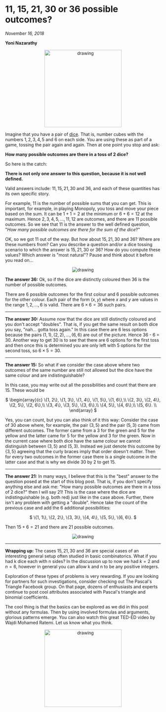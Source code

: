 # 11, 15, 21, 30 or 36 possible outcomes?

*November 16, 2018*

**Yoni Nazarathy**

<center>
 <img class = "blog-inline-image" src="https://es-app.com/assets/44dice.jpg" alt="drawing" width="250px"/>
</center> 

Imagine that you have a pair of [dice](https://epsilonstream.com/topic/dice). That is, number cubes with the numbers $1, 2, 3, 4, 5$ and $6$ on each side. You are using these as part of a game, tossing the pair again and again. Then at one point you stop and ask:

**How many possible outcomes are there in a toss of 2 dice?**

 

So here is the catch: 

**There is not only one answer to this question, because it is not well defined.**

 
Valid answers include: $11, 15, 21, 30$ and $36$, and each of these quantities has its own specific story.

For example, $11$ is the number of possible sums that you can get. This is important, for example, in playing Monopoly, you toss and move your piece based on the sum. It can be $1 + 1 = 2$ at the minimum or $6 + 6 = 12$ at the maximum. Hence $2, 3, 4, 5,\ldots ,11, 12$ are outcomes, and there are $11$ possible outcomes. So we see that $11$ is the answer to the well defined question, "*How many possible outcomes are there for the sum of the dice*?"

OK, so we got $11$ out of the way. But how about $15, 21, 30$ and $36$? Where are these numbers from? Can you describe a question and/or a dice tossing scenario to which the answer is $15, 21, 30$ or $36$? How do you compute these values? Which answer is "most natural"? Pause and think about it before you read on...

<center>
 <img src="https://es-app.com/blog-assets/dicem3.jpg" alt="drawing" style="max-width:60%;" />
</center>

**The answer 36:** Ok, so if the dice are distinctly coloured then 36 is the number of possible outcomes.


There are 6 possible outcomes for the first colour and 6 possible outcomes for the other colour. Each pair of the form $(x, y)$ where $x$ and $y$ are values in the range $1, 2,..., 6$ is valid. There are $6 \times 6 = 36$ such pairs. 

---

**The answer 30:** Assume now that the dice are still distinctly coloured and you don't accept "doubles". That is, if you get the same result on both dice you say, "nah... gotta toss again." In this case there are 6 less options because the pairs $(1, 1), (2, 2), ..., (6, 6)$ are out of the picture. Hence 36 - 6 = 30. Another way to get 30 is to see that there are 6 options for the first toss and then once this is determined you are only left with 5 options for the second toss, so $6 \times 5 = 30$.

---

**The answer 15:** So what if we consider the case above where two outcomes of the same number are still not allowed but the dice have the same colour and are indistinguishable? 

In this case, you may write out all the possibilities and count that there are 15. These would be

<center>
$
\begin{array}{c}
\{1, 2\}, \{1, 3\}, \{1, 4\}, \{1, 5\}, \{1, 6\},\\
\{2, 3\}, \{2, 4\}, \{2, 5\}, \{2, 6\},\\
\{3, 4\}, \{3, 5\}, \{3, 6\},\\
\{4, 5\}, \{4, 6\},\\
\{5, 6\}. \\
\end{array}
$
</center>
 
Yes, you can count, but you can also think of it this way: Consider the case of 30 above where, for example, the pair $(3, 5)$ and the pair $(5, 3)$ came from different outcomes. The former came from a 3 for the green and 5 for the yellow and the latter came for 5 for the yellow and 3 for the green. Now in the current case where both dice have the same colour we cannot distinguish between $(3, 5)$ and $(5, 3)$. Instead we just denote this outcome by $\{3, 5\}$ agreeing that the curly braces imply that order doesn't matter. Then for every two outcomes in the former case there is a single outcome in the latter case and that is why we divide 30 by 2 to get 15.

---

**The answer 21:** In many ways, I believe that this is the "best" answer to the question posed at the start of this blog post. That is, if you don't specify anything else and ask me: "How many possible outcomes are there in a toss of 2 dice?" then I will say 21! This is the case where the dice are indistinguishable (e.g. both red) just like in the case above. Further, there isn't any problem with getting a "double". Hence take the count of the previous case and add the 6 additional possibilities:

<center>
$
\{1, 1\}, \{2, 2\}, \{3, 3\},
\{4, 4\}, \{5, 5\}, \{6, 6\}.
$
</center>

Then $15 + 6 = 21$ and there are $21$ possible outcomes. 

<center>
 <img src="https://es-app.com/assets/cn3zh2.jpg" alt="drawing" style="max-width:60%;" />
</center>


---

**Wrapping up:** The cases $15, 21, 30$ and $36$ are special cases of an interesting general setup often studied in basic combinatorics. What if you had k dice each with n sides? In the discussion up to now we had $k = 2$ and $n = 6$, however in general you can allow k and n to be any positive integers.

Exploration of these types of problems is very rewarding. If you are looking for partners for such investigations, consider checking out The Pascal's Triangle Facebook group. On that page, dozens of enthusiasts and experts continue to post cool attributes associated with Pascal's triangle and binomial coefficients.  

The cool thing is that the basics can be explored as we did in this post without any formulas. Then by using involved formulas and arguments, glorious patterns emerge. You can also watch this great TED-ED video by Wajdi Mohamed Ratemi. Let us know what you think.

<a href="https://epsilonstream.com/video/tvpxhi/">
	<center>
 		<img class = "blog-inline-image" src="https://i.ytimg.com/vi/XMriWTvPXHI/mqdefault.jpg" alt="drawing" width="250px"/>
	</center> 
</a>